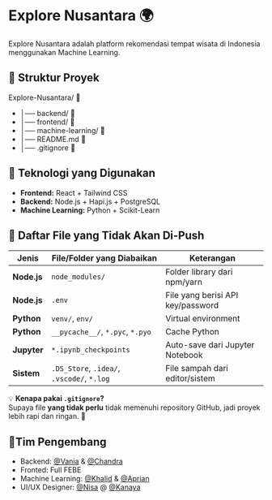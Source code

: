 # Explore Nusantara 🌍

Explore Nusantara adalah platform rekomendasi tempat wisata di Indonesia menggunakan Machine Learning.

## 📁 Struktur Proyek

Explore-Nusantara/  📂 
- │── backend/        📂  
- │── frontend/       📂
- │── machine-learning/ 📂
- │── README.md       📄 
- │── .gitignore 📄 

## 🚀 Teknologi yang Digunakan
- **Frontend:** React + Tailwind CSS
- **Backend:** Node.js + Hapi.js + PostgreSQL
- **Machine Learning:** Python + Scikit-Learn

## 🛑 Daftar File yang Tidak Akan Di-Push

| Jenis         | File/Folder yang Diabaikan          | Keterangan                          |
|--------------|----------------------------------|--------------------------------------|
| **Node.js**  | `node_modules/`                 | Folder library dari npm/yarn        |
| **Node.js**  | `.env`                           | File yang berisi API key/password   |
| **Python**   | `venv/`, `env/`                 | Virtual environment                 |
| **Python**   | `__pycache__/`, `*.pyc`, `*.pyo` | Cache Python                        |
| **Jupyter**  | `*.ipynb_checkpoints`           | Auto-save dari Jupyter Notebook     |
| **Sistem**   | `.DS_Store`, `.idea/`, `.vscode/`, `*.log` | File sampah dari editor/sistem     |

💡 **Kenapa pakai `.gitignore`?**  
Supaya file **yang tidak perlu** tidak memenuhi repository GitHub, jadi proyek lebih rapi dan ringan. 🚀

## 👥Tim Pengembang
- Backend: [@Vania](https://github.com/vamatsa-vmt) & [@Chandra](https://github.com/XchandraX)
- Fronted: Full FEBE
- Machine Learning: [@Khalid](https://github.com/Kalidun) & [@Aprian](https://github.com/066pine)
- UI/UX Designer: [@Nisa](https://github.com/066pine) @ [@Kanaya](https://github.com/nayaaasss)
